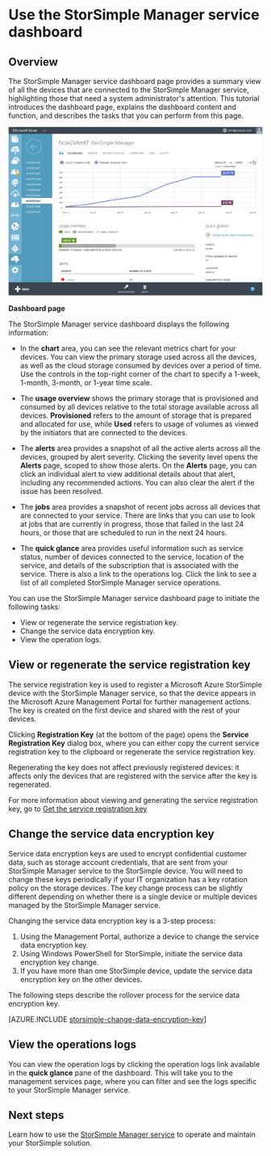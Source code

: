 <properties 
   pageTitle="Use the StorSimple Manager service dashboard | Microsoft Azure"
   description="Describes the service dashboard and explains how to use it to monitor the health of your StorSimple solution."
   services="storsimple"
   documentationCenter=""
   authors="SharS"
   manager="carolz"
   editor="tysonn" />
<tags 
   ms.service="storsimple"
   ms.devlang="na"
   ms.topic="article"
   ms.tgt_pltfrm="na"
   ms.workload="na"
   ms.date="06/17/2015"
   ms.author="v-sharos" />

# Use the StorSimple Manager service dashboard

## Overview

The StorSimple Manager service dashboard page provides a summary view of all the devices that are connected to the StorSimple Manager service, highlighting those that need a system administrator's attention. This tutorial introduces the dashboard page, explains the dashboard content and function, and describes the tasks that you can perform from this page.

![Service dashboard](./media/storsimple-service-dashboard/HCS_ServiceDashboard.png)

**Dashboard page**

The StorSimple Manager service dashboard displays the following information:

- In the **chart** area, you can see the relevant metrics chart for your devices. You can view the primary storage used across all the devices, as well as the cloud storage consumed by devices over a period of time. Use the controls in the top-right corner of the chart to specify a 1-week, 1-month, 3-month, or 1-year time scale.

- The **usage overview** shows the primary storage that is provisioned and consumed by all devices relative to the total storage available across all devices. **Provisioned** refers to the amount of storage that is prepared and allocated for use, while **Used** refers to usage of volumes as viewed by the initiators that are connected to the devices.

- The **alerts** area provides a snapshot of all the active alerts across all the devices, grouped by alert severity. Clicking the severity level opens the **Alerts** page, scoped to show those alerts. On the **Alerts** page, you can click an individual alert to view additional details about that alert, including any recommended actions. You can also clear the alert if the issue has been resolved.

- The **jobs** area provides a snapshot of recent jobs across all devices that are connected to your service. There are links that you can use to look at jobs that are currently in progress, those that failed in the last 24 hours, or those that are scheduled to run in the next 24 hours. 

- The **quick glance** area provides useful information such as service status, number of devices connected to the service, location of the service, and details of the subscription that is associated with the service. There is also a link to the operations log. Click the link to see a list of all completed StorSimple Manager service operations.

You can use the StorSimple Manager service dashboard page to initiate the following tasks:

- View or regenerate the service registration key.
- Change the service data encryption key.
- View the operation logs.

## View or regenerate the service registration key

The service registration key is used to register a Microsoft Azure StorSimple device with the StorSimple Manager service, so that the device appears in the Microsoft Azure Management Portal for further management actions. The key is created on the first device and shared with the rest of your devices. 

Clicking **Registration Key** (at the bottom of the page) opens the **Service Registration Key** dialog box, where you can either copy the current service registration key to the clipboard or regenerate the service registration key.

Regenerating the key does not affect previously registered devices: it affects only the devices that are registered with the service after the key is regenerated.

For more information about viewing and generating the service registration key, go to [Get the service registration key](storsimple-manage-service.md#get-the-service-registration-key)

## Change the service data encryption key

Service data encryption keys are used to encrypt confidential customer data, such as storage account credentials, that are sent from your StorSimple Manager service to the StorSimple device. You will need to change these keys periodically if your IT organization has a key rotation policy on the storage devices. The key change process can be slightly different depending on whether there is a single device or multiple devices managed by the StorSimple Manager service.

Changing the service data encryption key is a 3-step process:

1. Using the Management Portal, authorize a device to change the service data encryption key.
2. Using Windows PowerShell for StorSimple, initiate the service data encryption key change.
3. If you have more than one StorSimple device, update the service data encryption key on the other devices.

The following steps describe the rollover process for the service data encryption key.

[AZURE.INCLUDE [storsimple-change-data-encryption-key](../includes/storsimple-change-data-encryption-key.md)]


## View the operations logs

You can view the operation logs by clicking the operation logs link available in the **quick glance** pane of the dashboard. This will take you to the management services page, where you can filter and see the logs specific to your StorSimple Manager service.

## Next steps

Learn how to use the [StorSimple Manager service](storsimple-manager-service-administration.md) to operate and maintain your StorSimple solution.